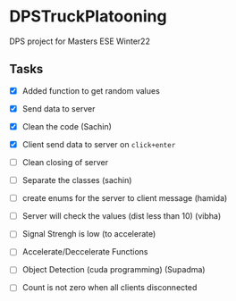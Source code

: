 # DPSTruckPlatooning
DPS project for Masters ESE Winter22


## Tasks

- [X] Added function to get random values
- [X] Send data to server
- [X] Clean the code (Sachin)

- [X] Client send data to server on `click+enter`

- [ ] Clean closing of server
- [ ] Separate the classes (sachin)
- [ ] create enums for the server to client message (hamida)

- [ ] Server will check the values (dist less than 10) (vibha)
- [ ] Signal Strengh is low (to accelerate) 
- [ ] Accelerate/Deccelerate Functions


- [ ] Object Detection (cuda programming) (Supadma)

- [ ] Count is not zero when all clients disconnected
